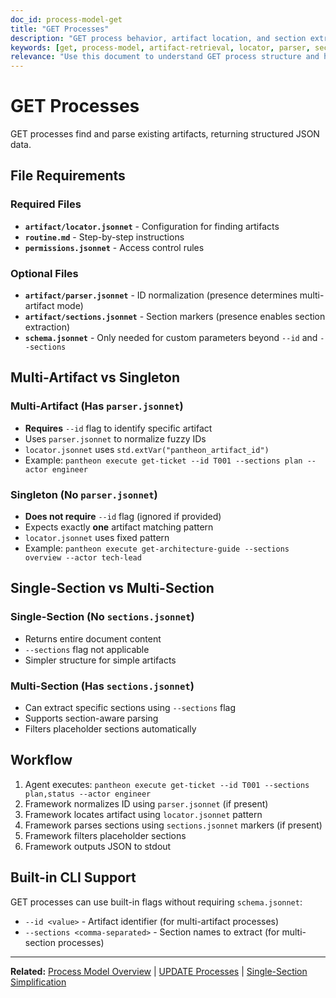 ```yaml
---
doc_id: process-model-get
title: "GET Processes"
description: "GET process behavior, artifact location, and section extraction workflows"
keywords: [get, process-model, artifact-retrieval, locator, parser, sections]
relevance: "Use this document to understand GET process structure and how existing artifacts are located and parsed"
---
```


# GET Processes

GET processes find and parse existing artifacts, returning structured JSON data.

## File Requirements

### Required Files
- **`artifact/locator.jsonnet`** - Configuration for finding artifacts
- **`routine.md`** - Step-by-step instructions
- **`permissions.jsonnet`** - Access control rules

### Optional Files
- **`artifact/parser.jsonnet`** - ID normalization (presence determines multi-artifact mode)
- **`artifact/sections.jsonnet`** - Section markers (presence enables section extraction)
- **`schema.jsonnet`** - Only needed for custom parameters beyond `--id` and `--sections`

## Multi-Artifact vs Singleton

### Multi-Artifact (Has `parser.jsonnet`)
- **Requires** `--id` flag to identify specific artifact
- Uses `parser.jsonnet` to normalize fuzzy IDs
- `locator.jsonnet` uses `std.extVar("pantheon_artifact_id")`
- Example: `pantheon execute get-ticket --id T001 --sections plan --actor engineer`

### Singleton (No `parser.jsonnet`)
- **Does not require** `--id` flag (ignored if provided)
- Expects exactly **one** artifact matching pattern
- `locator.jsonnet` uses fixed pattern
- Example: `pantheon execute get-architecture-guide --sections overview --actor tech-lead`

## Single-Section vs Multi-Section

### Single-Section (No `sections.jsonnet`)
- Returns entire document content
- `--sections` flag not applicable
- Simpler structure for simple artifacts

### Multi-Section (Has `sections.jsonnet`)
- Can extract specific sections using `--sections` flag
- Supports section-aware parsing
- Filters placeholder sections automatically

## Workflow

1. Agent executes: `pantheon execute get-ticket --id T001 --sections plan,status --actor engineer`
2. Framework normalizes ID using `parser.jsonnet` (if present)
3. Framework locates artifact using `locator.jsonnet` pattern
4. Framework parses sections using `sections.jsonnet` markers (if present)
5. Framework filters placeholder sections
6. Framework outputs JSON to stdout

## Built-in CLI Support

GET processes can use built-in flags without requiring `schema.jsonnet`:
- `--id <value>` - Artifact identifier (for multi-artifact processes)
- `--sections <comma-separated>` - Section names to extract (for multi-section processes)

---

**Related:** [Process Model Overview](overview.md) | [UPDATE Processes](update-processes.md) | [Single-Section Simplification](single-section-simplification.md)
